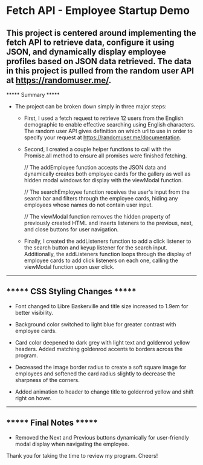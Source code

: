 # Fetch API - Employee Startup Demo

This project is centered around implementing the fetch API to retrieve data, configure it using JSON, and dynamically display employee profiles based on JSON data retrieved. The data in this project is pulled from the random user API at https://randomuser.me/. 
--------------------------------------------------------------------------------------
***** Summary *****            

- The project can be broken down simply in three major steps:

    * First, I used a fetch request to retrieve 12 users from the English demographic to enable effective searching using English characters. The random user API gives definition on which url to use in order to specify your request at https://randomuser.me/documentation.

    * Second, I created a couple helper functions to call with the Promise.all method to ensure all promises were finished fetching.

        // The addEmployee function accepts the JSON data and dynamically creates both employee cards for the gallery as well as hidden modal windows for display with the viewModal function.

        // The searchEmployee function receives the user's input from the search bar and filters through the employee cards, hiding any employees whose names do not contain user input.

        // The viewModal function removes the hidden property of previously created HTML and inserts listeners to the previous, next, and close buttons for user navigation.

    * Finally, I created the addListeners function to add a click listener to the search button and keyup listener for the search input. Additionally, the addListeners function loops through the display of employee cards to add click listeners on each one, calling the viewModal function upon user click.

--------------------------------------------------------------------------------------
***** CSS Styling Changes *****
--------------------------------------------------------------------------------------
* Font changed to Libre Baskerville and title size increased to 1.9em for better visibility.

* Background color switched to light blue for greater contrast with employee cards.

* Card color deepened to dark grey with light text and goldenrod yellow headers. Added matching goldenrod accents to borders across the program.

* Decreased the image border radius to create a soft square image for employees and softened the card radius slightly to decrease the sharpness of the corners.

* Added animation to header to change title to goldenrod yellow and shift right on hover. 

--------------------------------------------------------------------------------------
***** Final Notes *****
--------------------------------------------------------------------------------------
* Removed the Next and Previous buttons dynamically for user-friendly modal display when navigating the employee.

Thank you for taking the time to review my program. Cheers!